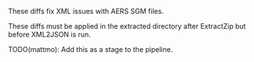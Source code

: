These diffs fix XML issues with AERS SGM files.

These diffs must be applied in the extracted directory after
ExtractZip but before XML2JSON is run.

TODO(mattmo): Add this as a stage to the pipeline.